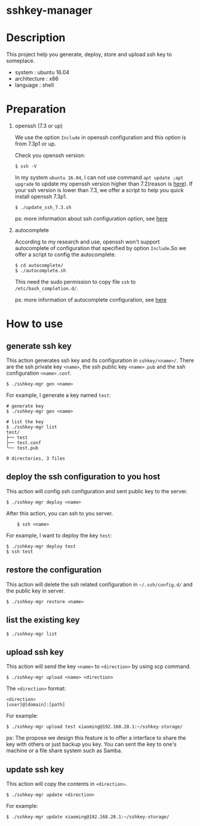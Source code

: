 # sshkey-manager

# Description
This project help you generate, deploy, store and upload ssh key to someplace.
* system : ubuntu 16.04
* architecture : x86
* language : shell

# Preparation
1. openssh (7.3 or up)
  
    We use the option `Include` in openssh configuration and this option is from 7.3p1 or up. 
    
    Check you openssh version:
    ```shell
    $ ssh -V
    ```

    In my system `ubuntu 16.04`, I can not use command `apt update ;apt upgrade` to update my openssh version higher than 7.2(reason is [here](https://serverpilot.io/community/articles/upgrading-openssh-on-ubuntu-lts.html)). If your ssh version is lower than 7.3, we offer a script to help you quick install openssh 7.3p1.
    ```shell
    $ ./update_ssh_7.3.sh
    ```
    
    ps: more information about ssh configuration option, see [here](http://manpages.ubuntu.com/manpages/trusty/man5/ssh_config.5.html)

2. autocomplete

    According to my research and use, openssh won't support autocomplete of configuration that specified by option `Include`.So we offer a script to config the autocomplete.
    ```shell
    $ cd autocomplete/
    $ ./autocomplete.sh
    ```

    This need the sudo permission to copy file `ssh` to `/etc/bash_completion.d/`.

    ps: more information of autocomplete configuration, see [here](https://debian-administration.org/article/317/An_introduction_to_bash_completion_part_2)

# How to use
## generate ssh key

This action generates ssh key and its configuration in `sshkey/<name>/`. There are the ssh private key `<name>`, the ssh public key `<name>.pub` and the ssh configuration `<name>.conf`.
```shell
$ ./sshkey-mgr gen <name>
```
    
For example, I generate a key named `test`:
```shell
# generate key
$ ./sshkey-mgr gen <name>

# list the key
$ ./sshkey-mgr list
test/
├── test
├── test.conf
└── test.pub

0 directories, 3 files
```


## deploy the ssh configuration to you host
This action will config <name> ssh configuration and sent public key to the server.
```shell
$ ./sshkey-mgr deploy <name>
```

After this action, you can ssh to you server.
```shell
    $ ssh <name>
```
    
For example, I want to deploy the key `test`: 
```shell
$ ./sshkey-mgr deploy test
$ ssh test
```


## restore the configuration
This action will delete the ssh related configuration in `~/.ssh/config.d/` and the public key in server.
```shell
$ ./sshkey-mgr restore <name>
```
    

## list the existing key
```shell
$ ./sshkey-mgr list
```


## upload ssh key
This action will send the key `<name>` to `<direction>` by using scp command.
```shell
$ ./sshkey-mgr upload <name> <direction>
```
    
The `<direction>` format:
```
<direction>
[user]@[domain]:[path]
```

For example:
```shell
$ ./sshkey-mgr upload test xiaoming@192.168.20.1:~/sshkey-storage/
``` 

ps: The propose we design this feature is to offer a interface to share the key with others or just backup you key. You can sent the key to one's machine or a file share system such as Samba.

## update ssh key
This action will copy the contents in `<direction>`.
```shell
$ ./sshkey-mgr update <direction>
```

For example:
```shell
$ ./sshkey-mgr update xiaoming@192.168.20.1:~/sshkey-storage/
``` 
    
